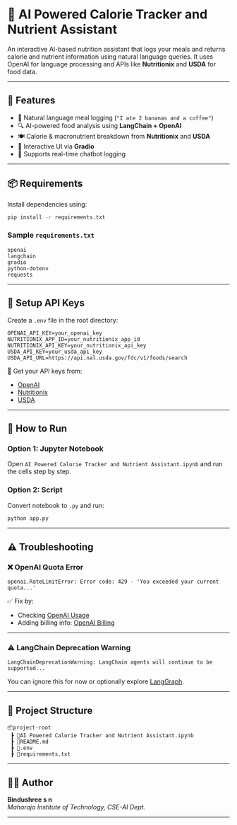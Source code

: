 # 🥗 AI Powered Calorie Tracker and Nutrient Assistant

An interactive AI-based nutrition assistant that logs your meals and returns calorie and nutrient information using natural language queries. It uses OpenAI for language processing and APIs like **Nutritionix** and **USDA** for food data.

---

## 🔧 Features

- 🧠 Natural language meal logging (`"I ate 2 bananas and a coffee"`)
- 🔍 AI-powered food analysis using **LangChain + OpenAI**
- 🍽 Calorie & macronutrient breakdown from **Nutritionix** and **USDA**
- 🎨 Interactive UI via **Gradio**
- 📝 Supports real-time chatbot logging

---

## 📦 Requirements

Install dependencies using:

```bash
pip install -r requirements.txt
```

### Sample `requirements.txt`

```
openai
langchain
gradio
python-dotenv
requests
```

---

## 🔑 Setup API Keys

Create a `.env` file in the root directory:

```env
OPENAI_API_KEY=your_openai_key
NUTRITIONIX_APP_ID=your_nutritionix_app_id
NUTRITIONIX_API_KEY=your_nutritionix_api_key
USDA_API_KEY=your_usda_api_key
USDA_API_URL=https://api.nal.usda.gov/fdc/v1/foods/search
```

🔗 Get your API keys from:
- [OpenAI](https://platform.openai.com/account/api-keys)
- [Nutritionix](https://developer.nutritionix.com/)
- [USDA](https://fdc.nal.usda.gov/api-key-signup.html)

---

## 🚀 How to Run

### Option 1: Jupyter Notebook

Open `AI Powered Calorie Tracker and Nutrient Assistant.ipynb` and run the cells step by step.

### Option 2: Script

Convert notebook to `.py` and run:

```bash
python app.py
```

---

## ⚠ Troubleshooting

### ❌ OpenAI Quota Error

```
openai.RateLimitError: Error code: 429 - 'You exceeded your current quota...'
```

✅ Fix by:
- Checking [OpenAI Usage](https://platform.openai.com/account/usage)
- Adding billing info: [OpenAI Billing](https://platform.openai.com/account/billing/overview)

---

### ⚠ LangChain Deprecation Warning

```
LangChainDeprecationWarning: LangChain agents will continue to be supported...
```

You can ignore this for now or optionally explore [LangGraph](https://langchain-ai.github.io/langgraph/).

---

## 📁 Project Structure

```
📦project-root
 ┣ 📜AI Powered Calorie Tracker and Nutrient Assistant.ipynb
 ┣ 📜README.md
 ┣ 📜.env
 ┣ 📜requirements.txt
```

---

## 🙋‍♂️ Author

**Bindushree s n**  
_Maharaja Institute of Technology, CSE-AI Dept._

---

